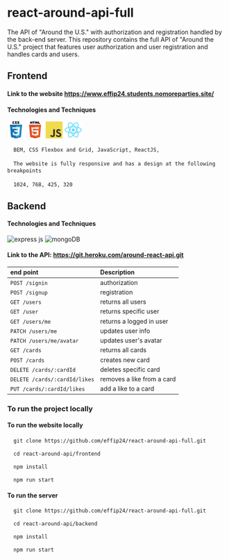 # react-around-api-full

The API of "Around the U.S." with authorization and registration handled by the back-end server.
This repository contains the full API of "Around the U.S." project that features user authorization and user registration and handles cards and users.

## Frontend

#### Link to the website https://www.effip24.students.nomoreparties.site/

#### Technologies and Techniques

<p align="left"> 
 <img src="https://raw.githubusercontent.com/devicons/devicon/master/icons/css3/css3-original-wordmark.svg" alt="css3" width="40" height="40"/>

<img src="https://raw.githubusercontent.com/devicons/devicon/master/icons/html5/html5-original-wordmark.svg" alt="html5" width="40" height="40"/>

<img src="https://raw.githubusercontent.com/devicons/devicon/master/icons/javascript/javascript-original.svg" alt="javascript" width="40" height="40"/>

<img src="https://raw.githubusercontent.com/devicons/devicon/master/icons/react/react-original.svg" alt="react" width="40" height="40"/>

</p>

```
  BEM, CSS Flexbox and Grid, JavaScript, ReactJS,

  The website is fully responsive and has a design at the following breakpoints

  1024, 768, 425, 320
```

## Backend

#### Technologies and Techniques

<p align="left"> 
 <img src="https://upload.wikimedia.org/wikipedia/commons/6/64/Expressjs.png" alt="express js" width="40" height="40"/>

<img src="https://cdn.icon-icons.com/icons2/2415/PNG/512/mongodb_plain_wordmark_logo_icon_146423.png" alt="mongoDB" width="40" height="40"/>
</p>

#### Link to the API: https://git.heroku.com/around-react-api.git

| end point                     | Description                |
| :---------------------------- | :------------------------- |
| `POST /signin`                | authorization              |
| `POST /signup`                | registration               |
| `GET /users`                  | returns all users          |
| `GET /user`                   | returns specific user      |
| `GET /users/me`               | returns a logged in user   |
| `PATCH /users/me`             | updates user info          |
| `PATCH /users/me/avatar`      | updates user's avatar      |
| `GET /cards`                  | returns all cards          |
| `POST /cards`                 | creates new card           |
| `DELETE /cards/:cardId`       | deletes specific card      |
| `DELETE /cards/:cardId/likes` | removes a like from a card |
| `PUT /cards/:cardId/likes`    | add a like to a card       |

### To run the project locally

#### To run the website locally

```
  git clone https://github.com/effip24/react-around-api-full.git
```

```
  cd react-around-api/frontend
```

```
  npm install
```

```
  npm run start
```

#### To run the server

```
  git clone https://github.com/effip24/react-around-api-full.git
```

```
  cd react-around-api/backend
```

```
  npm install
```

```
  npm run start
```
